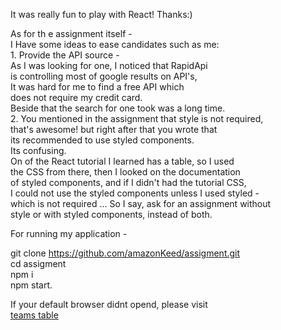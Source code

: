 It was really fun to play with React! Thanks:)  
  
As for th e assignment itself -   
I Have some ideas to ease candidates such as me:  
    1. Provide the API source -  
       As I was looking for one, I noticed that RapidApi  
       is controlling most of google results on API's,  
       It was hard for me to find a free API which   
       does not require my credit card.  
       Beside that the search for one took was a long time.  
    2. You mentioned in the assignment that style is not required,  
       that's awesome! but right after that you wrote that  
       its recommended to use styled components.  
       Its confusing.  
       On of the React tutorial I learned has a table, so I used  
       the CSS from there, then I looked on the documentation  
       of styled components, and if I didn't had the tutorial CSS,  
       I could not use the styled components unless I used styled -  
       which is not required ... So I say, ask for an assignment without  
       style or with styled components, instead of both.  
  
For running my application -   
  
git clone https://github.com/amazonKeed/assigment.git  
cd assigment  
npm i   
npm start.  
  
If your default browser didnt opend, please visit  
[teams table](http://localhost:3000/teams)  

